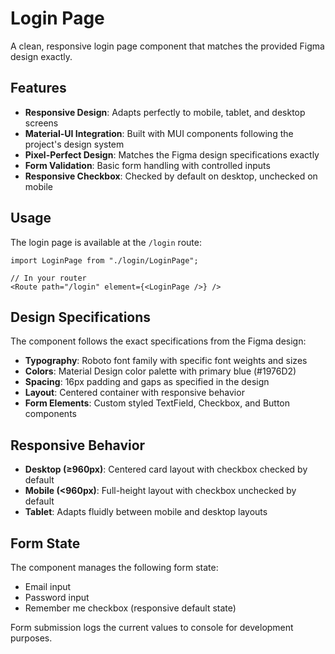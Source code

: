 # Login Page

A clean, responsive login page component that matches the provided Figma design exactly.

## Features

- **Responsive Design**: Adapts perfectly to mobile, tablet, and desktop screens
- **Material-UI Integration**: Built with MUI components following the project's design system
- **Pixel-Perfect Design**: Matches the Figma design specifications exactly
- **Form Validation**: Basic form handling with controlled inputs
- **Responsive Checkbox**: Checked by default on desktop, unchecked on mobile

## Usage

The login page is available at the `/login` route:

```tsx
import LoginPage from "./login/LoginPage";

// In your router
<Route path="/login" element={<LoginPage />} />
```

## Design Specifications

The component follows the exact specifications from the Figma design:

- **Typography**: Roboto font family with specific font weights and sizes
- **Colors**: Material Design color palette with primary blue (#1976D2)
- **Spacing**: 16px padding and gaps as specified in the design
- **Layout**: Centered container with responsive behavior
- **Form Elements**: Custom styled TextField, Checkbox, and Button components

## Responsive Behavior

- **Desktop (≥960px)**: Centered card layout with checkbox checked by default
- **Mobile (<960px)**: Full-height layout with checkbox unchecked by default
- **Tablet**: Adapts fluidly between mobile and desktop layouts

## Form State

The component manages the following form state:

- Email input
- Password input  
- Remember me checkbox (responsive default state)

Form submission logs the current values to console for development purposes.
